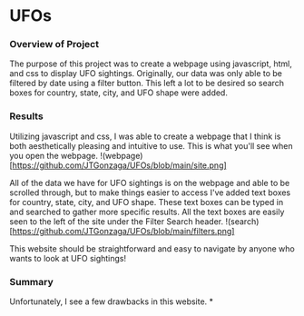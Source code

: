 # UFOs
### Overview of Project
The purpose of this project was to create a webpage using javascript, html, and css to display UFO sightings. Originally, our data was only able to be filtered by date using a filter button. This left a lot to be desired so search boxes for country, state, city, and UFO shape were added.
### Results
Utilizing javascript and css, I was able to create a webpage that I think is both aesthetically pleasing and intuitive to use. This is what you'll see when you open the webpage.
!(webpage)[https://github.com/JTGonzaga/UFOs/blob/main/site.png]

All of the data we have for UFO sightings is on the webpage and able to be scrolled through, but to make things easier to access I've added text boxes for country, state, city, and UFO shape. These text boxes can be typed in and searched to gather more specific results. All the text boxes are easily seen to the left of the site under the Filter Search header. 
!(search)[https://github.com/JTGonzaga/UFOs/blob/main/filters.png]

This website should be straightforward and easy to navigate by anyone who wants to look at UFO sightings!
### Summary
Unfortunately, I see a few drawbacks in this website.
* 
